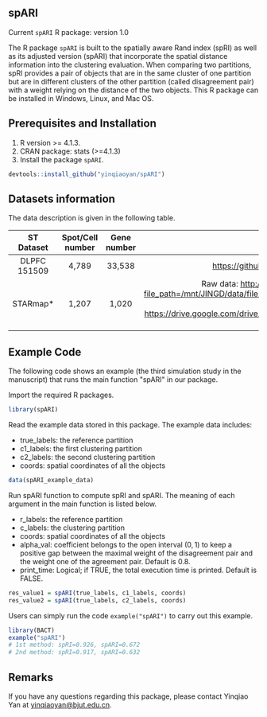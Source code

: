 ## spARI

Current `spARI` R package: version 1.0 

The R package `spARI` is built to the spatially aware Rand index (spRI) as well as its adjusted version (spARI) that incorporate the spatial distance information into the clustering evaluation. When comparing two partitions, spRI provides a pair of objects that are in the same cluster of one partition but are in different clusters of the other partition (called disagreement pair) with a weight relying on the distance of the two objects. This R package can be installed in Windows, Linux, and Mac OS.



## Prerequisites and Installation

1. R version >= 4.1.3.
2. CRAN package: stats (>=4.1.3)
3. Install the package `spARI`.

```R
devtools::install_github("yinqiaoyan/spARI")
```



## Datasets information

The data description is given in the following table.

|  ST Dataset  | Spot/Cell number | Gene number |                        Download links                        |
| :----------: | :--------------: | :---------: | :----------------------------------------------------------: |
| DLPFC 151509 |      4,789       |   33,538    |        https://github.com/LieberInstitute/spatialLIBD        |
|   STARmap*   |      1,207       |    1,020    | Raw data: http://sdmbench.drai.cn/tcm/download/?file_path=/mnt/JINGD/data/file/sdmbench/db/STARmap_20180505_BY3_1k.h5ad  <br/>Cell type annotation: https://drive.google.com/drive/folders/1I1nxheWlc2RXSdiv24dex3YRaEh780my?usp=sharing |



## Example Code

The following code shows an example (the third simulation study in the manuscript) that runs the main function "spARI" in our package.

Import the required R packages.

```R
library(spARI)
```

 Read the example data stored in this package. The example data includes:

* true_labels: the reference partition
* c1_labels: the first clustering partition
* c2_labels: the second clustering partition
* coords: spatial coordinates of all the objects

```R
data(spARI_example_data)
```

Run spARI function to compute spRI and spARI. The meaning of each argument in the main function is listed below.

* r_labels: the reference partition
* c_labels: the clustering partition
* coords: spatial coordinates of all the objects
* alpha_val: coefficient belongs to the open interval $(0, 1)$ to keep a positive gap between the maximal weight of the disagreement pair and the weight one of the agreement pair. Default is 0.8.
* print_time: Logical; if TRUE, the total execution time is printed. Default is FALSE.

```R
res_value1 = spARI(true_labels, c1_labels, coords)
res_value2 = spARI(true_labels, c2_labels, coords)
```

Users can simply run the code `example("spARI")` to carry out this example.

```R
library(BACT)
example("spARI")
# 1st method: spRI=0.926, spARI=0.672
# 2nd method: spRI=0.917, spARI=0.632
```



## Remarks

If you have any questions regarding this package, please contact Yinqiao Yan at [yinqiaoyan@bjut.edu.cn](mailto:yinqiaoyan@bjut.edu.cn).

